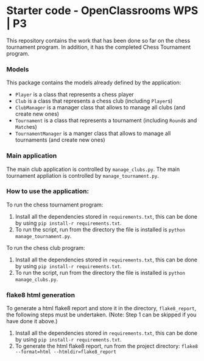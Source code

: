 # Starter code - OpenClassrooms WPS | P3

This repository contains the work that has been done so far on the chess tournament program.
In addition, it has the completed Chess Tournament program.

### Models

This package contains the models already defined by the application:
* `Player` is a class that represents a chess player
* `Club` is a class that represents a chess club (including `Player`s)
* `ClubManager` is a manager class that allows to manage all clubs (and create new ones)
* `Tournament` is a class that represents a tournament (including `Round`s and `Match`es)
* `TournamentManager` is a manger class that allows to manage all tournaments (and create new ones)

### Main application

The main club application is controlled by `manage_clubs.py`.
The main tournament appliation is controlled by `manage_tournament.py`.

### How to use the application:

To run the chess tournament program:
1. Install all the dependencies stored in `requirements.txt`, this can be done by using `pip install-r requirements.txt`.
2. To run the script, run from the directory the file is installed is `python manage_tournament.py`.

To run the chess club program:
1. Install all the dependencies stored in `requirements.txt`, this can be done by using `pip install-r requirements.txt`.
2. To run the script, run from the directory the file is installed is `python manage_clubs.py`.

### flake8 html generation
To generate a html flake8 report and store it in the directory, `flake8_report`, the following steps must be undertaken.
(Note: Step 1 can be skipped if you have done it above.)

1. Install all the dependencies stored in `requirements.txt`, this can be done by using `pip install-r requirements.txt`.
2. To generate the html flake8 report, run from the project directory: `flake8 --format=html --htmldir=flake8_report`
